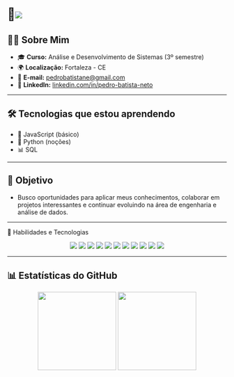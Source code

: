 # 👋<img src="https://readme-typing-svg.herokuapp.com/?lines=Olá!%20Meu%20nome%20é%20Pedro;Sou%20Estudante%20de%20Tecnologia;Bem-vindo%20ao%20meu%20perfil!&center=true&size=25&font=Fira%20Code&color=7FD2E3" />


## 🧑‍💻 Sobre Mim

- 🎓 **Curso:** Análise e Desenvolvimento de Sistemas (3º semestre)
- 🌍 **Localização:** Fortaleza - CE
- 📧 **E-mail:** pedrobatistane@gmail.com
- 💼 **LinkedIn:** [linkedin.com/in/pedro-batista-neto](https://www.linkedin.com/in/pedro-batista-neto/)

---

## 🛠️ Tecnologias que estou aprendendo

- 📜 JavaScript (básico)
- 🐍 Python (noções)
- 📊 SQL

---

## 🚀 Objetivo

- Busco oportunidades para aplicar meus conhecimentos, colaborar em projetos interessantes e continuar evoluindo na área de engenharia e análise de dados.

---

🚀 Habilidades e Tecnologias
<div align="center">

<img src="https://img.shields.io/badge/Python-3776AB?style=for-the-badge&logo=python&logoColor=white" />
<img src="https://img.shields.io/badge/JavaScript-F7DF1E?style=for-the-badge&logo=javascript&logoColor=black" />
<img src="https://img.shields.io/badge/SQL-4479A1?style=for-the-badge&logo=mysql&logoColor=white" />
<img src="https://img.shields.io/badge/PostgreSQL-336791?style=for-the-badge&logo=postgresql&logoColor=white" />
<img src="https://img.shields.io/badge/MySQL-00758F?style=for-the-badge&logo=mysql&logoColor=white" />
<img src="https://img.shields.io/badge/Git-F05032?style=for-the-badge&logo=git&logoColor=white" />
<img src="https://img.shields.io/badge/GitHub-100000?style=for-the-badge&logo=github&logoColor=white" />
<img src="https://img.shields.io/badge/ETL-A0C35A?style=for-the-badge&logo=data-transfer&logoColor=white" />
<img src="https://img.shields.io/badge/Pipelines-D9D9D9?style=for-the-badge&logo=data-transfer&logoColor=black" />
<img src="https://img.shields.io/badge/Excel-217346?style=for-the-badge&logo=microsoft-excel&logoColor=white" />
<img src="https://img.shields.io/badge/Power_BI-F2C811?style=for-the-badge&logo=power-bi&logoColor=black" />

</div>

---
## 📊 Estatísticas do GitHub

<div align="center">
  <img height="180em" src="https://github-readme-streak-stats.herokuapp.com/?user=Pedrobatista2024&theme=tokyonight&hide_border=false" />
  <img height="180em" src="https://github-readme-stats.vercel.app/api/top-langs/?username=Pedrobatista2024&layout=compact&langs_count=6&theme=tokyonight&hide=Jupyter%20Notebook,HTML" />
</div>



